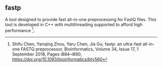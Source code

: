 ## fastp

A tool designed to provide fast all-in-one preprocessing
for FastQ files. This tool is developed in C++ with multithreading
supported to afford high performance [^1].

[^1]:
    Shifu Chen, Yanqing Zhou, Yaru Chen, Jia Gu; fastp: an
    ultra-fast all-in-one FASTQ preprocessor, Bioinformatics, Volume 34,
    Issue 17, 1 September 2018, Pages i884–i890,
    https://doi.org/10.1093/bioinformatics/bty560

